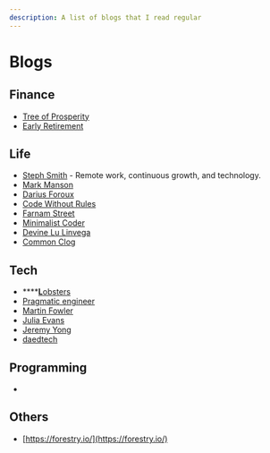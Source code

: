 ```yaml
---
description: A list of blogs that I read regular
---
```


# Blogs

## Finance

* [Tree of Prosperity ](http://treeofprosperity.blogspot.com/)
* [Early Retirement](https://earlyretirementsg.weebly.com/)

## Life

* [Steph Smith](https://blog.stephsmith.io/) - Remote work, continuous growth, and technology.
* [Mark Manson](https://markmanson.net/archive)
* [Darius Foroux](https://dariusforoux.com/blog/?utm_source=pocket)
* [Code Without Rules](https://codewithoutrules.com/)
* [Farnam Street](https://fs.blog/blog/)
* [Minimalist Coder](http://theminimalistcoder.com/)
* [Devine Lu Linvega](https://wiki.xxiivv.com/#devine+lu+linvega)
* [Common Clog](https://commoncog.com/blog/)

## Tech

* \*\*\*\*[**L**obsters](https://lobste.rs/)
* [Pragmatic engineer](https://blog.pragmaticengineer.com/)
* [Martin Fowler](https://martinfowler.com)
* [Julia Evans](https://jvns.ca/)
* [Jeremy Yong](https://www.jeremyong.com/)
* [daedtech](https://daedtech.com/)

## Programming

* 
## Others

* [https://forestry.io/](https://forestry.io/)





